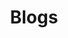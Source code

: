 ---
layout: page
title: Blogs
description: >
  This is the `list` layout for showing blog posts, which shows just the title and groups them by year of publication.
  Check out the `blog` layout for comparison.
grouped: true
---